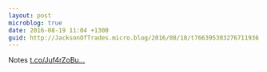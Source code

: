 ```yaml
---
layout: post
microblog: true
date: 2016-08-19 11:04 +1300
guid: http://JacksonOfTrades.micro.blog/2016/08/18/t766395303276711936.html
---
```

Notes [t.co/Juf4rZoBu...](https://t.co/Juf4rZoBuG)
